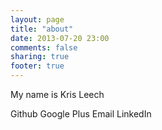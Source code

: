 ```yaml
---
layout: page
title: "about"
date: 2013-07-20 23:00
comments: false
sharing: true
footer: true
---
```


My name is Kris Leech

Github
Google Plus
Email
LinkedIn
